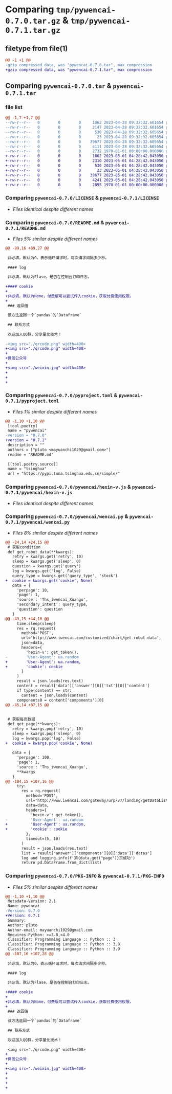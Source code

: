 # Comparing `tmp/pywencai-0.7.0.tar.gz` & `tmp/pywencai-0.7.1.tar.gz`

## filetype from file(1)

```diff
@@ -1 +1 @@
-gzip compressed data, was "pywencai-0.7.0.tar", max compression
+gzip compressed data, was "pywencai-0.7.1.tar", max compression
```

## Comparing `pywencai-0.7.0.tar` & `pywencai-0.7.1.tar`

### file list

```diff
@@ -1,7 +1,7 @@
--rw-r--r--   0        0        0     1062 2023-04-28 09:32:32.601654 pywencai-0.7.0/LICENSE
--rw-r--r--   0        0        0     2147 2023-04-28 09:32:32.601654 pywencai-0.7.0/README.md
--rw-r--r--   0        0        0      530 2023-04-28 09:32:32.605654 pywencai-0.7.0/pyproject.toml
--rw-r--r--   0        0        0       23 2023-04-28 09:32:32.605654 pywencai-0.7.0/pywencai/__init__.py
--rw-r--r--   0        0        0    39677 2023-04-28 09:32:32.605654 pywencai-0.7.0/pywencai/hexin-v.js
--rw-r--r--   0        0        0     4111 2023-04-28 09:32:32.605654 pywencai-0.7.0/pywencai/wencai.py
--rw-r--r--   0        0        0     2732 1970-01-01 00:00:00.000000 pywencai-0.7.0/PKG-INFO
+-rw-r--r--   0        0        0     1062 2023-05-01 04:28:42.043050 pywencai-0.7.1/LICENSE
+-rw-r--r--   0        0        0     2310 2023-05-01 04:28:42.043050 pywencai-0.7.1/README.md
+-rw-r--r--   0        0        0      530 2023-05-01 04:28:42.043050 pywencai-0.7.1/pyproject.toml
+-rw-r--r--   0        0        0       23 2023-05-01 04:28:42.043050 pywencai-0.7.1/pywencai/__init__.py
+-rw-r--r--   0        0        0    39677 2023-05-01 04:28:42.043050 pywencai-0.7.1/pywencai/hexin-v.js
+-rw-r--r--   0        0        0     4241 2023-05-01 04:28:42.043050 pywencai-0.7.1/pywencai/wencai.py
+-rw-r--r--   0        0        0     2895 1970-01-01 00:00:00.000000 pywencai-0.7.1/PKG-INFO
```

### Comparing `pywencai-0.7.0/LICENSE` & `pywencai-0.7.1/LICENSE`

 * *Files identical despite different names*

### Comparing `pywencai-0.7.0/README.md` & `pywencai-0.7.1/README.md`

 * *Files 5% similar despite different names*

```diff
@@ -89,16 +89,27 @@
 
 非必填，默认为0，表示循环请求时，每次请求间隔多少秒。
 
 #### log
 
 非必填，默认为Flase，是否在控制台打印日志。
 
+#### cookie
+
+非必填，默认为None，付费版可以尝试传入cookie，获取付费使用权限。
+
 ### 返回值
 
 该方法返回一个`pandas`的`Dataframe`
 
 ## 联系方式
 
 欢迎加入QQ群，分享量化技术！
 
-<img src="./qrcode.png" width=400>
+<img src="./qrcode.png" width=400>
+
+微信公众号
+
+<img src="./weixin.jpg" width=400>
+
+
+
```

### Comparing `pywencai-0.7.0/pyproject.toml` & `pywencai-0.7.1/pyproject.toml`

 * *Files 1% similar despite different names*

```diff
@@ -1,10 +1,10 @@
 [tool.poetry]
 name = "pywencai"
-version = "0.7.0"
+version = "0.7.1"
 description = ""
 authors = ["pluto <mayuanchi1029@gmail.com>"]
 readme = "README.md"
 
 [[tool.poetry.source]]
 name = "tsinghua"
 url = "https://pypi.tuna.tsinghua.edu.cn/simple/"
```

### Comparing `pywencai-0.7.0/pywencai/hexin-v.js` & `pywencai-0.7.1/pywencai/hexin-v.js`

 * *Files identical despite different names*

### Comparing `pywencai-0.7.0/pywencai/wencai.py` & `pywencai-0.7.1/pywencai/wencai.py`

 * *Files 8% similar despite different names*

```diff
@@ -24,14 +24,15 @@
 # 获取condition
 def get_robot_data(**kwargs):
   retry = kwargs.get('retry', 10)
   sleep = kwargs.get('sleep', 0)
   question = kwargs.get('query')
   log = kwargs.get('log', False)
   query_type = kwargs.get('query_type', 'stock')
+  cookie = kwargs.get('cookie', None)
   data = {
     'perpage': 10,
     'page': 1,
     'source': 'Ths_iwencai_Xuangu',
     'secondary_intent': query_type,
     'question': question
   }
@@ -43,15 +44,16 @@
     time.sleep(sleep)
     res = rq.request(
       method='POST',
       url='http://www.iwencai.com/customized/chart/get-robot-data',
       json=data,
       headers={
         'hexin-v': get_token(),
-        'User-Agent': ua.random
+        'User-Agent': ua.random,
+        'cookie': cookie
       }
     )
     result = json.loads(res.text)
     content = result['data']['answer'][0]['txt'][0]['content']
     if type(content) == str:
       content = json.loads(content)
     components0 = content['components'][0]
@@ -85,14 +87,15 @@
 
 
 # 获取每页数据
 def get_page(**kwargs):
   retry = kwargs.pop('retry', 10)
   sleep = kwargs.pop('sleep', 0)
   log = kwargs.pop('log', False)
+  cookie = kwargs.pop('cookie', None)
 
   data = {
     'perpage': 100,
     'page': 1,
     'source': 'Ths_iwencai_Xuangu',
     **kwargs
   }
@@ -104,15 +107,16 @@
     try: 
       res = rq.request(
         method='POST',
         url='http://www.iwencai.com/gateway/urp/v7/landing/getDataList',
         data=data,
         headers={
           'hexin-v': get_token(),
-          'User-Agent': ua.random
+          'User-Agent': ua.random,
+          'cookie': cookie
         },
         timeout=(5, 10)
       )
       result = json.loads(res.text)
       list = result['answer']['components'][0]['data']['datas']
       log and logging.info(f'第{data.get("page")}页成功')
       return pd.DataFrame.from_dict(list)
```

### Comparing `pywencai-0.7.0/PKG-INFO` & `pywencai-0.7.1/PKG-INFO`

 * *Files 5% similar despite different names*

```diff
@@ -1,10 +1,10 @@
 Metadata-Version: 2.1
 Name: pywencai
-Version: 0.7.0
+Version: 0.7.1
 Summary: 
 Author: pluto
 Author-email: mayuanchi1029@gmail.com
 Requires-Python: >=3.8,<4.0
 Classifier: Programming Language :: Python :: 3
 Classifier: Programming Language :: Python :: 3.8
 Classifier: Programming Language :: Python :: 3.9
@@ -107,16 +107,28 @@
 
 非必填，默认为0，表示循环请求时，每次请求间隔多少秒。
 
 #### log
 
 非必填，默认为Flase，是否在控制台打印日志。
 
+#### cookie
+
+非必填，默认为None，付费版可以尝试传入cookie，获取付费使用权限。
+
 ### 返回值
 
 该方法返回一个`pandas`的`Dataframe`
 
 ## 联系方式
 
 欢迎加入QQ群，分享量化技术！
 
 <img src="./qrcode.png" width=400>
+
+微信公众号
+
+<img src="./weixin.jpg" width=400>
+
+
+
+
```


